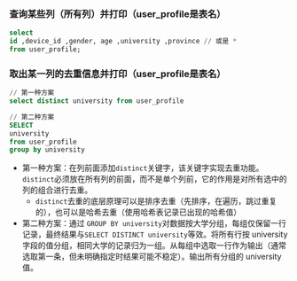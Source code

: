### 查询某些列（所有列）并打印（user_profile是表名）
```sql
select 
id ,device_id ,gender, age ,university ,province // 或是 *
from user_profile;
```

### 取出某一列的去重信息并打印（user_profile是表名）
```sql
// 第一种方案
select distinct university from user_profile

// 第二种方案
SELECT
university
from user_profile
group by university
```
- 第一种方案：在列前面添加`distinct`关键字，该关键字实现去重功能。`distinct`必须放在所有列的前面，而不是单个列前，它的作用是对所有选中的列的组合进行去重。
  - `distinct`去重的底层原理可以是排序去重（先排序，在遍历，跳过重复的），也可以是哈希去重（使用哈希表记录已出现的哈希值）
- 第二种方案：通过 `GROUP BY university`对数据按大学分组，每组仅保留一行记录，最终结果与`SELECT DISTINCT university`等效。将所有行按 university 字段的值分组，相同大学的记录归为一组。从每组中选取一行作为输出（通常选取第一条，但未明确指定时结果可能不稳定）。输出所有分组的 university 值。
